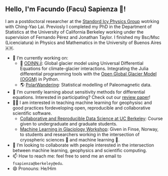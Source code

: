 ## Hello, I'm Facundo (Facu) Sapienza 👋!

I am a postdoctoral researcher at the [Standord Icy Physics Group](https://icyphysics.stanford.edu/people) wotrking with Ching-Yao Lai. Previosly I completed my PhD in the Department of Statistics at the University of California Berkeley working under the supervision of Fernando Pérez and Jonathan Taylor. I finished my Bsc/Msc (Licenciatura) in Physics and Mathematics in the University of Buenos Aires 🇦🇷.

- 🔭 I’m currently working on:
    - 🧊 [ODINN.jl](https://github.com/ODINN-SciML/ODINN.jl): Global glacier model using Universal Differential Equations for climate-glacier interactions. Integrating the Julia differential programming tools with the [Open Global Glacier Model (OGGM)](https://oggm.org/) in Python.
    - 🌎 [PolarWandering](https://github.com/PolarWandering): Statistical modelling of Paleomagnetic data. 
- 🌱 I’m currently learning about sensitivity methods for differential equations. Interested in participating? Check out our [review paper](https://github.com/ODINN-SciML/review-diffeq-gradient)!
- 👨‍🏫 I am interested in teaching machine learning for geophysisc and good practices fordeveloping  open, reproducible and collaborative scientific software. 
    - [Collaborative and Reproducible Data Science at UC Berkeley](https://ucb-stat-159-s23.github.io/site/): Course given to undergraduate and graduate students.
    - [Machine Learning in Glaciology Workshop](https://machine-learning-in-glaciology-workshop.github.io): Given in Finse, Norway, to students and researchers working in the intersection of cryospheric sciences 🧊 and machine learning 🤖. 
- 👯 I’m looking to collaborate with people interested in the intersection between machine learning, geophysics and scientific computing.
- 📫 How to reach me: feel free to send me an email to `fsapienza@berkeley@edu`.
- 😄 Pronouns: He/Him
